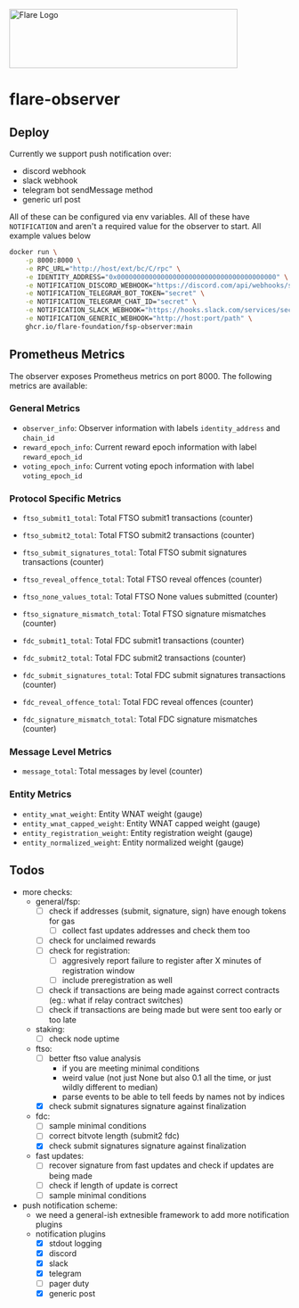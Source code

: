 <p align="left">
  <a href="https://flare.network/" target="blank"><img src="https://content.flare.network/Flare-2.svg" width="410" height="106" alt="Flare Logo" /></a>
</p>

# flare-observer

## Deploy

Currently we support push notification over:
- discord webhook
- slack webhook
- telegram bot sendMessage method
- generic url post

All of these can be configured via env variables. All of these have `NOTIFICATION` and 
aren't a required value for the observer to start. All example values below

```bash
docker run \
    -p 8000:8000 \
    -e RPC_URL="http://host/ext/bc/C/rpc" \
    -e IDENTITY_ADDRESS="0x0000000000000000000000000000000000000000" \
    -e NOTIFICATION_DISCORD_WEBHOOK="https://discord.com/api/webhooks/secret/secret" \
    -e NOTIFICATION_TELEGRAM_BOT_TOKEN="secret" \
    -e NOTIFICATION_TELEGRAM_CHAT_ID="secret" \
    -e NOTIFICATION_SLACK_WEBHOOK="https://hooks.slack.com/services/secret/secret/secret" \
    -e NOTIFICATION_GENERIC_WEBHOOK="http://host:port/path" \
    ghcr.io/flare-foundation/fsp-observer:main
```

## Prometheus Metrics

The observer exposes Prometheus metrics on port 8000. The following metrics are available:

### General Metrics
- `observer_info`: Observer information with labels `identity_address` and `chain_id`
- `reward_epoch_info`: Current reward epoch information with label `reward_epoch_id`
- `voting_epoch_info`: Current voting epoch information with label `voting_epoch_id`

### Protocol Specific Metrics
- `ftso_submit1_total`: Total FTSO submit1 transactions (counter)
- `ftso_submit2_total`: Total FTSO submit2 transactions (counter)
- `ftso_submit_signatures_total`: Total FTSO submit signatures transactions (counter)
- `ftso_reveal_offence_total`: Total FTSO reveal offences (counter)
- `ftso_none_values_total`: Total FTSO None values submitted (counter)
- `ftso_signature_mismatch_total`: Total FTSO signature mismatches (counter)

- `fdc_submit1_total`: Total FDC submit1 transactions (counter)
- `fdc_submit2_total`: Total FDC submit2 transactions (counter)
- `fdc_submit_signatures_total`: Total FDC submit signatures transactions (counter)
- `fdc_reveal_offence_total`: Total FDC reveal offences (counter)
- `fdc_signature_mismatch_total`: Total FDC signature mismatches (counter)

### Message Level Metrics
- `message_total`: Total messages by level (counter)

### Entity Metrics
- `entity_wnat_weight`: Entity WNAT weight (gauge)
- `entity_wnat_capped_weight`: Entity WNAT capped weight (gauge)
- `entity_registration_weight`: Entity registration weight (gauge)
- `entity_normalized_weight`: Entity normalized weight (gauge)

## Todos

- more checks:
    - general/fsp:
        - [ ] check if addresses (submit, signature, sign) have enough tokens for gas
            - [ ] collect fast updates addresses and check them too
        - [ ] check for unclaimed rewards
        - [ ] check for registration:
            - [ ] aggresively report failure to register after X minutes of registration window
            - [ ] include preregistration as well
        - [ ] check if transactions are being made against correct contracts (eg.: what if relay contract switches)
        - [ ] check if transactions are being made but were sent too early or too late
    - staking:
        - [ ] check node uptime
    - ftso:
        - [ ] better ftso value analysis 
            - if you are meeting minimal conditions
            - weird value (not just None but also 0.1 all the time, or just wildly different to median)
            - parse events to be able to tell feeds by names not by indices
        - [x] check submit signatures signature against finalization 
    - fdc:
        - [ ] sample minimal conditions
        - [ ] correct bitvote length (submit2 fdc)
        - [x] check submit signatures signature against finalization 
    - fast updates:
        - [ ] recover signature from fast updates and check if updates are being made 
        - [ ] check if length of update is correct
        - [ ] sample minimal conditions
- push notification scheme:
    - we need a general-ish extnesible framework to add more notification plugins
    - notification plugins
        - [x] stdout logging
        - [x] discord
        - [x] slack
        - [x] telegram
        - [ ] pager duty
        - [x] generic post
